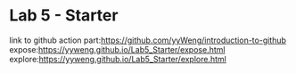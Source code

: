# Lab 5 - Starter
link to github action part:https://github.com/yyWeng/introduction-to-github
expose:https://yyweng.github.io/Lab5_Starter/expose.html
explore:https://yyweng.github.io/Lab5_Starter/explore.html
